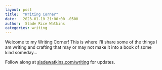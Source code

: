 ```yaml
---
layout: post
title:  "Writing Corner"
date:   2023-01-10 21:00:00 -0500
author:  Slade Rice Watkins
categories: writing
---
```


Welcome to my Writing Corner! This is where I'll share some of the things I am writing and crafting that may or may not make it into a book of some kind someday...

Follow along at [sladewatkins.com/writing](https://www.sladewatkins.com/writing/) for updates.